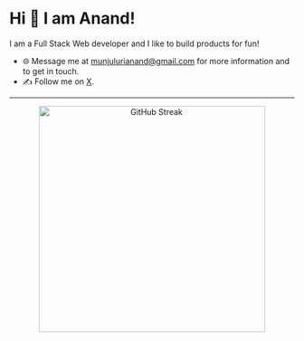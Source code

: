 # Hi 👋 I am Anand! 
I am a Full Stack Web developer and I like to build products for fun!

- 🌐 Message me at [munjulurianand@gmail.com](mailto:munjulurianand@gmail.com) for more information and to get in touch.
- ✍️ Follow me on [X](https://x.com/anandmunjuluri).

---


<p align="center">
  <img src="https://github-readme-streak-stats.herokuapp.com?user=amunjuluri&theme=dark&hide_border=true" alt="GitHub Streak" width="400"/>
</p>
